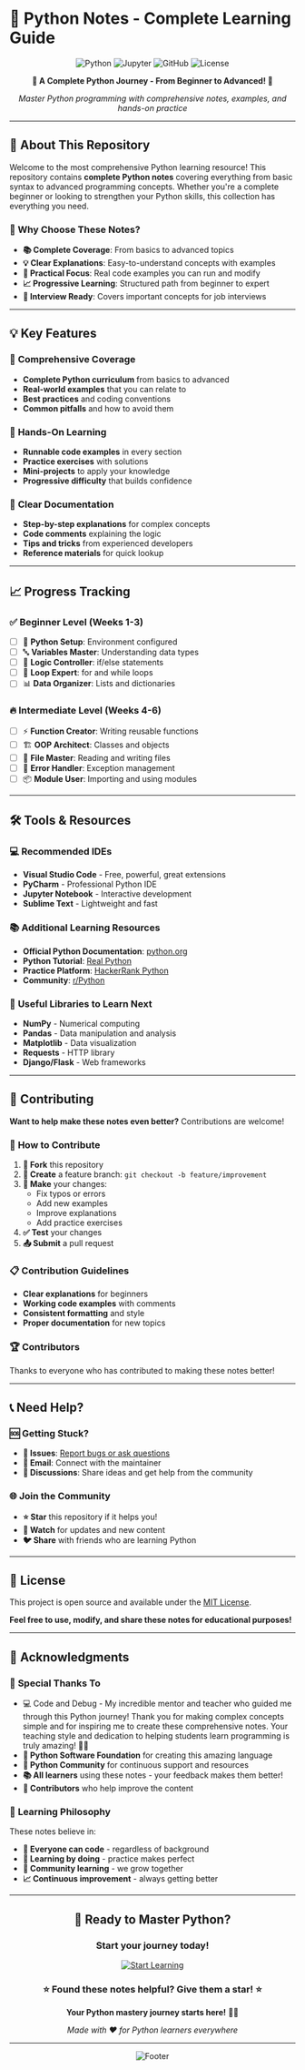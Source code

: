 # 🐍 Python Notes - Complete Learning Guide

<div align="center">

![Python](https://img.shields.io/badge/Python-3.8%2B-blue?style=for-the-badge&logo=python&logoColor=white)
![Jupyter](https://img.shields.io/badge/Jupyter-Notebook-orange?style=for-the-badge&logo=jupyter&logoColor=white)
![GitHub](https://img.shields.io/badge/GitHub-Repository-black?style=for-the-badge&logo=github)
![License](https://img.shields.io/badge/License-MIT-green?style=for-the-badge)

**🚀 A Complete Python Journey - From Beginner to Advanced! 🚀**

*Master Python programming with comprehensive notes, examples, and hands-on practice*

</div>

---

## 🎯 About This Repository

Welcome to the most comprehensive Python learning resource! This repository contains **complete Python notes** covering everything from basic syntax to advanced programming concepts. Whether you're a complete beginner or looking to strengthen your Python skills, this collection has everything you need.

### 🌟 Why Choose These Notes?

- **📚 Complete Coverage**: From basics to advanced topics
- **💡 Clear Explanations**: Easy-to-understand concepts with examples
- **🔨 Practical Focus**: Real code examples you can run and modify
- **📈 Progressive Learning**: Structured path from beginner to expert
- **🎯 Interview Ready**: Covers important concepts for job interviews

---

## 💡 Key Features

### 🎯 **Comprehensive Coverage**
- **Complete Python curriculum** from basics to advanced
- **Real-world examples** that you can relate to
- **Best practices** and coding conventions
- **Common pitfalls** and how to avoid them

### 🔨 **Hands-On Learning**
- **Runnable code examples** in every section
- **Practice exercises** with solutions
- **Mini-projects** to apply your knowledge
- **Progressive difficulty** that builds confidence

### 📖 **Clear Documentation**
- **Step-by-step explanations** for complex concepts
- **Code comments** explaining the logic
- **Tips and tricks** from experienced developers
- **Reference materials** for quick lookup

---

## 📈 Progress Tracking

### ✅ **Beginner Level** (Weeks 1-3)
- [ ] 🐍 **Python Setup**: Environment configured
- [ ] 🔤 **Variables Master**: Understanding data types
- [ ] 🚦 **Logic Controller**: if/else statements
- [ ] 🔄 **Loop Expert**: for and while loops
- [ ] 📊 **Data Organizer**: Lists and dictionaries

### 🔥 **Intermediate Level** (Weeks 4-6)
- [ ] ⚡ **Function Creator**: Writing reusable functions
- [ ] 🏗️ **OOP Architect**: Classes and objects
- [ ] 📁 **File Master**: Reading and writing files
- [ ] 🐛 **Error Handler**: Exception management
- [ ] 📦 **Module User**: Importing and using modules

---

## 🛠️ Tools & Resources

### 💻 **Recommended IDEs**
- **Visual Studio Code** - Free, powerful, great extensions
- **PyCharm** - Professional Python IDE
- **Jupyter Notebook** - Interactive development
- **Sublime Text** - Lightweight and fast

### 📚 **Additional Learning Resources**
- **Official Python Documentation**: [python.org](https://docs.python.org/)
- **Python Tutorial**: [Real Python](https://realpython.com/)
- **Practice Platform**: [HackerRank Python](https://www.hackerrank.com/domains/python)
- **Community**: [r/Python](https://www.reddit.com/r/Python/)

### 🔗 **Useful Libraries to Learn Next**
- **NumPy** - Numerical computing
- **Pandas** - Data manipulation and analysis
- **Matplotlib** - Data visualization
- **Requests** - HTTP library
- **Django/Flask** - Web frameworks

---

## 🤝 Contributing

**Want to help make these notes even better?** Contributions are welcome!

### 🎯 **How to Contribute**
1. **🍴 Fork** this repository
2. **🌿 Create** a feature branch: `git checkout -b feature/improvement`
3. **📝 Make** your changes:
   - Fix typos or errors
   - Add new examples
   - Improve explanations
   - Add practice exercises
4. **✅ Test** your changes
5. **📤 Submit** a pull request

### 📋 **Contribution Guidelines**
- **Clear explanations** for beginners
- **Working code examples** with comments
- **Consistent formatting** and style
- **Proper documentation** for new topics

### 🏆 **Contributors**
Thanks to everyone who has contributed to making these notes better!
<!-- Contributors list will be updated here -->

---

## 📞 Need Help?

### 🆘 **Getting Stuck?**
- **💬 Issues**: [Report bugs or ask questions](https://github.com/Surveh18/Python_Notes/issues)
- **📧 Email**: Connect with the maintainer
- **💭 Discussions**: Share ideas and get help from the community

### 🌐 **Join the Community**
- **⭐ Star** this repository if it helps you!
- **🔔 Watch** for updates and new content
- **🐦 Share** with friends who are learning Python

---

## 📄 License

This project is open source and available under the [MIT License](LICENSE).

**Feel free to use, modify, and share these notes for educational purposes!**

---

## 🙏 Acknowledgments

### 💝 **Special Thanks To**
- 💻 Code and Debug - My incredible mentor and teacher who guided me through this Python journey! Thank you for making complex concepts simple and for inspiring me to create these comprehensive notes. Your teaching style and dedication to helping students learn programming is truly amazing! 🙏✨
- **🐍 Python Software Foundation** for creating this amazing language
- **👥 Python Community** for continuous support and resources
- **📚 All learners** using these notes - your feedback makes them better!
- **🤝 Contributors** who help improve the content

### 🎯 **Learning Philosophy**
These notes believe in:
- **🌈 Everyone can code** - regardless of background
- **🔄 Learning by doing** - practice makes perfect
- **🤝 Community learning** - we grow together
- **📈 Continuous improvement** - always getting better

---

<div align="center">

## 🚀 **Ready to Master Python?**

### **Start your journey today!**

<a href="#-quick-start">
  <img src="https://img.shields.io/badge/Start%20Learning%20Python-brightgreen?style=for-the-badge&logo=python&logoColor=white" alt="Start Learning">
</a>

### **⭐ Found these notes helpful? Give them a star! ⭐**

**Your Python mastery journey starts here!** 🐍✨

*Made with ❤️ for Python learners everywhere*

</div>

---

<div align="center">
  <img src="https://capsule-render.vercel.app/api?type=waving&color=gradient&height=100&section=footer&text=Happy%20Coding!&fontSize=40&fontColor=white" alt="Footer">
</div>
